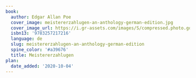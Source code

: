 ```yaml
---
book:
  author: Edgar Allan Poe
  cover_image: meistererzahlugen-an-anthology-german-edition.jpg
  cover_image_url: https://i.gr-assets.com/images/S/compressed.photo.goodreads.com/books/1413126485l/6172480.jpg
  isbn13: '9783257217216'
  language: de
  slug: meistererzahlugen-an-anthology-german-edition
  spine_color: '#a39676'
  title: Meistererzahlugen
plan:
  date_added: '2020-10-04'
---
```

